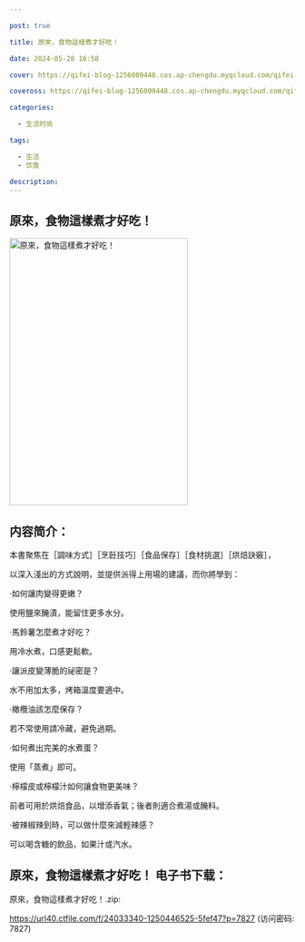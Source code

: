 ```yaml
---

post: true

title: 原來，食物這樣煮才好吃！

date: 2024-05-28 16:58

cover: https://qifei-blog-1256009448.cos.ap-chengdu.myqcloud.com/qifei-blog/663989800ea9cb1403aa64f9.jpg

coveross: https://qifei-blog-1256009448.cos.ap-chengdu.myqcloud.com/qifei-blog/663989800ea9cb1403aa64f9.jpg

categories:

  - 生活时尚

tags:

  - 生活
  - 饮食

description:
---
```


## 原來，食物這樣煮才好吃！
<img alt="原來，食物這樣煮才好吃！ " class="aligncenter loading" data-was-processed="true" decoding="async" fetchpriority="high" height="471" src="https://qifei-blog-1256009448.cos.ap-chengdu.myqcloud.com/qifei-blog/663989800ea9cb1403aa64f9.jpg " style="cursor: zoom-in;" width="314"/>

## 内容简介：

本書聚焦在［調味方式］［烹飪技巧］［食品保存］［食材挑選］［烘焙訣竅］，<br/>

以深入淺出的方式說明，並提供派得上用場的建議，而你將學到：<br/>

‧如何讓肉變得更嫩？<br/>

使用鹽來醃漬，能留住更多水分。<br/>

‧馬鈴薯怎麼煮才好吃？<br/>

用冷水煮，口感更鬆軟。<br/>

‧讓派皮變薄脆的祕密是？<br/>

水不用加太多，烤箱溫度要適中。<br/>

‧橄欖油該怎麼保存？<br/>

若不常使用請冷藏，避免過期。<br/>

‧如何煮出完美的水煮蛋？<br/>

使用「蒸煮」即可。<br/>

‧檸檬皮或檸檬汁如何讓食物更美味？<br/>

前者可用於烘焙食品，以增添香氣；後者則適合煮湯或醃料。<br/>

‧被辣椒辣到時，可以做什麼來減輕辣感？<br/>

可以喝含糖的飲品，如果汁或汽水。

## 原來，食物這樣煮才好吃！ 电子书下载：
原來，食物這樣煮才好吃！.zip: 

https://url40.ctfile.com/f/24033340-1250446525-5fef47?p=7827 (访问密码: 7827)
